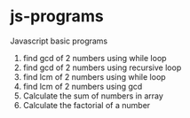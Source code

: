 # js-programs
Javascript basic programs

1. find gcd of 2 numbers using while loop
2. find gcd of 2 numbers using recursive loop
3. find lcm of 2 numbers using while loop
4. find lcm of 2 numbers using gcd
5. Calculate the sum of numbers in array
6. Calculate the factorial of a number
